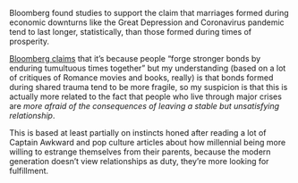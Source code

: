 Bloomberg found studies to support the claim that marriages formed during economic downturns like the Great Depression and Coronavirus pandemic tend to last longer, statistically, than those formed during times of prosperity. 

[Bloomberg claims](https://twitter.com/bopinion/status/1418279726469337089) that it’s because people “forge stronger bonds by enduring tumultuous times together” but my understanding (based on a lot of critiques of Romance movies and books, really) is that bonds formed during shared trauma tend to be more fragile, so my suspicion is that this is actually more related to the fact that people who live through major crises are _more afraid of the consequences of leaving a stable but unsatisfying relationship_. 

This is based at least partially on instincts honed after reading a lot of Captain Awkward and pop culture articles about how millennial being more willing to estrange themselves from their parents, because the modern generation doesn’t view relationships as duty, they’re more looking for fulfillment. 